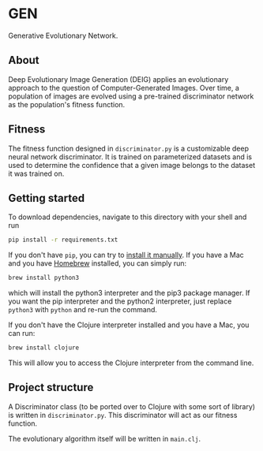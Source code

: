 # GEN

Generative Evolutionary Network.

## About

Deep Evolutionary Image Generation (DEIG) applies an evolutionary approach to the question of Computer-Generated Images. Over time, a population of images are evolved using a pre-trained discriminator network as the population's fitness function.

## Fitness

The fitness function designed in `discriminator.py` is a customizable deep neural network discriminator. It is trained on parameterized datasets and is used to determine the confidence that a given image belongs to the dataset it was trained on.

## Getting started

To download dependencies, navigate to this directory with your shell and run

```bash
pip install -r requirements.txt
```

If you don't have `pip`, you can try to [install it manually](https://pip.pypa.io/en/stable/installing/). If you have a Mac and you have [Homebrew](https://brew.sh/) installed, you can simply run:

```bash
brew install python3
```

which will install the python3 interpreter and the pip3 package manager. If you want the pip interpreter and the python2 interpreter, just replace `python3` with `python` and re-run the command.

If you don't have the Clojure interpreter installed and you have a Mac, you can run:

```bash
brew install clojure
```

This will allow you to access the Clojure interpreter from the command line.

## Project structure

A Discriminator class (to be ported over to Clojure with some sort of library) is written in `discriminator.py`. This discriminator will act as our fitness function.

The evolutionary algorithm itself will be written in `main.clj`.
